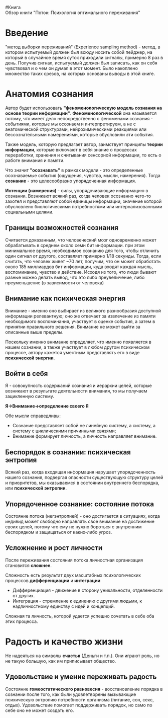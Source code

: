 #Книга  
Обзор книги "Поток: Психология оптимального переживания"
# Введение

"метод выборки переживаний" (Experience sampling method) - метод, в котором испытуемый должен был всюду носить собой пейджер, на который в случайное время суток приходили сигналы, примерно 8 раз в день. Получив сигнал, испытуемый должен был записать, как он себя чувствовал и о чем он думал в этот момент. Было накоплено множество таких срезов, на которых основаны выводы в этой книге.
# Анатомия сознания

Автор будет использовать **"феноменологическую модель сознания на основе теории информации"**. **Феноменологической** она называется потому, что имеет дело непосредственно с феноменами сознания - событиями, которые мы осознаем и интерпретируем, а не с анатомической структурами, нейрохимическими реакциями  или бессознательными намерениями, которые обусловили эти события. 

Также модель, которую предлагает автор, заимствует принципы **теории информации**, которые включают в себя знание о процессах переработки, хранения и считывания сенсорной информации, то есть о работе внимания и памяти.

Что значит **"осознавать"** в рамках модели - это определенные осознаваемые события (ощущения, чувства, мысли, намерения). Тогда **сознание** - это целесообразно упорядоченная информация.

**Интенции (намерения)** - силы, упорядочивающие информацию в сознании. Возникают всякий раз, когда человек осознанно чего-то захотел и представляют собой единицы информации, значение которой обусловлено биологическими потребностями или интернализованными социальными целями.
## Границы возможностей сознания

Считается доказанным, что человеческий мозг одновременно может обрабатывать в среднем около семи бит информации. при этом минимальное время, необходимое сознанию для того, чтобы отличить один сигнал от другого, составляет примерно 1/18 секунды. Тогда, если считать, что человек живет ~70 лет, получим, что он может обработать около 185 миллиардов бит информации, куда входят каждая мысль, воспоминание, чувство и действие. Исходя из того, что люди бывают разные можно делать вывод, что это либо преувеличение, либо преуменьшение (в зависимости от человека)
## Внимание как психическая энергия

Внимание - именно оно выбирает из великого разнообразия доступной информации релевантную; оно же отвечает за извлечение из памяти необходимого воспоминания, участвует в оценке события, а затем в принятии правильного решения. Внимание не может выйти за описанные выше пределы. 

Поскольку именно внимание определяет, что именно появляется в нашем сознании, а также участвует в любом другом психическом процессе, автору кажется уместным представлять его в виде **психической энергии**.
## Войти в себя

Я - совокупность содержаний сознания и иерархии целей, которые возникают в результате деятельности внимания, то мы получаем зацикленную систему.

**Я->Внимание->определение своего Я**

Обе мысли справедливы:
* Сознание представляет собой не линейную систему, а систему, а систему с циклическими причинными связями;
* Внимание формирует личность, а личность направляет внимание.

## Беспорядок в сознании: психическая энтропия

Всякий раз, когда входящая информация нарушает упорядоченность нашего сознания, подвергая опасности существующую структуру целей  и приоритетов, мы оказываемся в состоянии внутреннего беспорядка, или **психической энтропии**.

## Упорядоченное сознание: состояние потока

Состояние потока (негэнтропией) - оно достигается в ситуациях, когда индивид может свободно направлять свое внимание на достижение своих целей, потому что ему не нужно бороться с внутренним беспорядком и защищаться от каких-либо угроз.

## Усложнение и рост личности

После переживания состояния потока личностная организация становится **сложнее**.

Сложность есть результат двух масштабных психологических процессов **дифференциации** и **интеграции** 
* Дифференциация - движение в сторону уникальности, отделенности от других.
* Интеграция - стремление к единению с другими людьми, к надличностному единству с идей и концепций.

Сложная та личность, которой удается успешно сочетать в себе оба этих процесса.

# Радость и качество жизни

Не надеяться на символы **счастья** (Деньги и т.п.). Они играют роль, но не такую большую, как им приписывает общество.

## Удовольствие и умение переживать радость

Состояние **гомеостатического равновесия**  - восстановление порядка в сознании после того, как были удовлетворены вызывающие психическую энтропию потребности организма (питание, сон, секс, отдых). Удовольствие помогает поддерживать порядок, но само по себе оно не может создать его.


